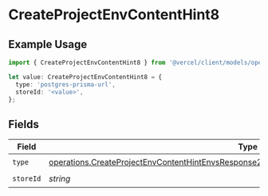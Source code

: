 # CreateProjectEnvContentHint8

## Example Usage

```typescript
import { CreateProjectEnvContentHint8 } from '@vercel/client/models/operations';

let value: CreateProjectEnvContentHint8 = {
  type: 'postgres-prisma-url',
  storeId: '<value>',
};
```

## Fields

| Field     | Type                                                                                                                                                                                                         | Required           | Description |
| --------- | ------------------------------------------------------------------------------------------------------------------------------------------------------------------------------------------------------------ | ------------------ | ----------- |
| `type`    | [operations.CreateProjectEnvContentHintEnvsResponse201ApplicationJSONResponseBodyCreated1Type](../../models/operations/createprojectenvcontenthintenvsresponse201applicationjsonresponsebodycreated1type.md) | :heavy_check_mark: | N/A         |
| `storeId` | _string_                                                                                                                                                                                                     | :heavy_check_mark: | N/A         |
